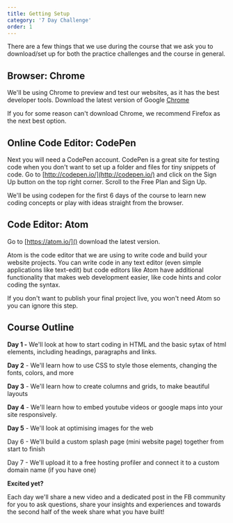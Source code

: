```yaml
---
title: Getting Setup
category: '7 Day Challenge'
order: 1
---
```


There are a few things that we use during the course that we ask you to download/set up for both the practice challenges and the course in general.

## Browser: Chrome

We'll be using Chrome to preview and test our websites, as it has the best developer tools. Download the latest version of Google [Chrome](https://www.google.com/chrome/browser/features.html?brand=CHBD&amp;gclid=Cj0KEQjwyN7JBRCZn7LKgb3ki8kBEiQAaLEsqsFu3ctUicvTCQW604YrV3Hi7ARsHYaHcSsjf9qChdQaAvB48P8HAQ&amp;dclid=CPLY5dOerdQCFQiIaAodWWUCBQ)

If you for some reason can't download Chrome, we recommend Firefox as the next best option.

## Online Code Editor: CodePen

Next you will need a CodePen account. CodePen is a great site for testing code when you don't want to set up a folder and files for tiny snippets of code. Go to [http://codepen.io/](http://codepen.io/) and click on the Sign Up button on the top right corner. Scroll to the Free Plan and Sign Up.

We'll be using codepen for the first 6 days of the course to learn new coding concepts or play with ideas straight from the browser.

## Code Editor: Atom

Go to [https://atom.io/]() download the latest version.

Atom is the code editor that we are using to write code and build your website projects. You can write code in any text editor (even simple applications like text-edit) but code editors like Atom have additional functionality that makes web development easier, like code hints and color coding the syntax.

If you don't want to publish your final project live, you won't need Atom so you can ignore this step. <!--Watch this video for tips on how to setup and customise Atom to suit you.&nbsp;--><!--&lt;&lt;&lt;ADD VIDEO&gt;&gt;&gt;-->

## **Course Outline**

**Day 1 -** We'll look at how to start coding in HTML and the basic sytax of html elements, including headings, paragraphs and links.&nbsp;

**Day 2** - We'll learn how to use CSS to style those elements, changing the fonts, colors, and more&nbsp;

**Day 3** - We'll learn how to create columns and grids, to make beautiful layouts

**Day 4** - We'll learn how to embed youtube videos or google maps into your site responsively.&nbsp;

**Day 5** - We'll look at optimising images for the web

Day 6 - We'll build a custom splash page (mini website page) together from start to finish&nbsp;

Day 7 - We'll upload it to a free hosting profiler and connect it to a custom domain name (if you have one)&nbsp;

**Excited yet? &nbsp;**

Each day we'll share a new video and a dedicated post in the FB community for you to ask questions, share your insights and experiences and towards the second half of the week share what you have built\!&nbsp;

&nbsp;